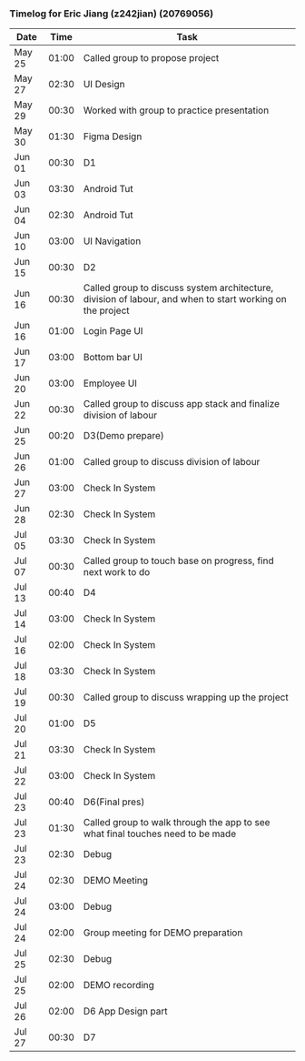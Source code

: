 ### Timelog for Eric Jiang (z242jian) (20769056)


|Date       | Time   | Task                                                                               |
|---------- | ------ | ---------------------------------------------------------------------------------- |
|May 25     | 01:00  | Called group to propose project|
|May 27     | 02:30  | UI Design|
|May 29     | 00:30  | Worked with group to practice presentation|
|May 30     | 01:30  | Figma Design|
|Jun 01     | 00:30  | D1|
|Jun 03     | 03:30  | Android Tut|
|Jun 04     | 02:30  | Android Tut|
|Jun 10     | 03:00  | UI Navigation|
|Jun 15     | 00:30  | D2|
|Jun 16     | 00:30  | Called group to discuss system architecture, division of labour, and when to start working on the project|
|Jun 16     | 01:00  | Login Page UI|
|Jun 17     | 03:00  | Bottom bar UI|
|Jun 20     | 03:00  | Employee UI|
|Jun 22     | 00:30  | Called group to discuss app stack and finalize division of labour|
|Jun 25     | 00:20  | D3(Demo prepare)|
|Jun 26     | 01:00  | Called group to discuss division of labour|
|Jun 27     | 03:00  | Check In System|
|Jun 28     | 02:30  | Check In System|
|Jul 05     | 03:30  | Check In System|
|Jul 07     | 00:30  | Called group to touch base on progress, find next work to do|
|Jul 13     | 00:40  | D4|
|Jul 14     | 03:00  | Check In System|
|Jul 16     | 02:00  | Check In System|
|Jul 18     | 03:30  | Check In System|
|Jul 19     | 00:30  | Called group to discuss wrapping up the project|
|Jul 20     | 01:00  | D5|
|Jul 21     | 03:30  | Check In System|
|Jul 22     | 03:00  | Check In System|
|Jul 23     | 00:40  | D6(Final pres)|
|Jul 23     | 01:30  | Called group to walk through the app to see what final touches need to be made|
|Jul 23     | 02:30  | Debug|
|Jul 24     | 02:30  | DEMO Meeting|
|Jul 24     | 03:00  | Debug|
|Jul 24     | 02:00  | Group meeting for DEMO preparation|
|Jul 25     | 02:30  | Debug|
|Jul 25     | 02:00  | DEMO recording|
|Jul 26     | 02:00  | D6 App Design part|
|Jul 27     | 00:30  | D7|